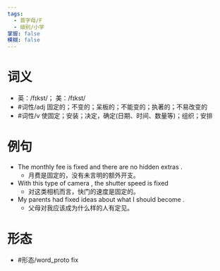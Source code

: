 ```yaml
---
tags:
  - 首字母/F
  - 级别/小学
掌握: false
模糊: false
---
```

# 词义
- 英：/fɪkst/； 美：/fɪkst/
- #词性/adj  固定的；不变的；呆板的；不能变的；执著的；不易改变的
- #词性/v  使固定；安装；决定，确定(日期、时间、数量等)；组织；安排
# 例句
- The monthly fee is fixed and there are no hidden extras .
	- 月费是固定的，没有未言明的额外开支。
- With this type of camera , the shutter speed is fixed
	- 对这类相机而言，快门的速度是固定的。
- My parents had fixed ideas about what I should become .
	- 父母对我应该成为什么样的人有定见。
# 形态
- #形态/word_proto fix
